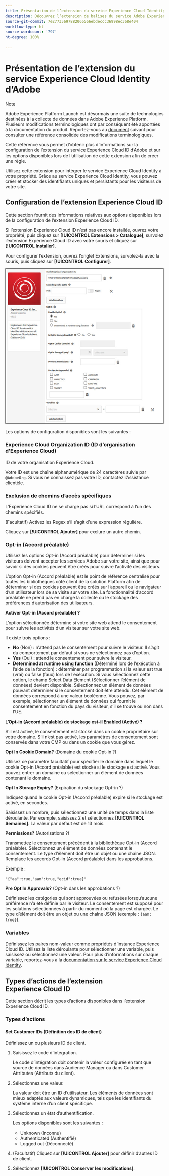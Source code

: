 ```yaml
---
title: Présentation de lʼextension du service Experience Cloud Identity dʼAdobe
description: Découvrez lʼextension de balises du service Adobe Experience Cloud Identity dans Adobe Experience Platform.
source-git-commit: 7e27735697882065566ebdeccc36998ec368e404
workflow-type: ht
source-wordcount: '797'
ht-degree: 100%

---
```


# Présentation de lʼextension du service Experience Cloud Identity dʼAdobe

>[!NOTE]
>
>Adobe Experience Platform Launch est désormais une suite de technologies destinées à la collecte de données dans Adobe Experience Platform. Plusieurs modifications terminologiques ont par conséquent été apportées à la documentation du produit. Reportez-vous au [document](../../../term-updates.md) suivant pour consulter une référence consolidée des modifications terminologiques.

Cette référence vous permet dʼobtenir plus dʼinformations sur la configuration de lʼextension du service Experience Cloud ID dʼAdobe et sur les options disponibles lors de lʼutilisation de cette extension afin de créer une règle.

Utilisez cette extension pour intégrer le service Experience Cloud Identity à votre propriété. Grâce au service Experience Cloud Identity, vous pouvez créer et stocker des identifiants uniques et persistants pour les visiteurs de votre site.

## Configuration de l’extension Experience Cloud ID

Cette section fournit des informations relatives aux options disponibles lors de la configuration de l’extension Experience Cloud ID.

Si lʼextension Experience Cloud ID nʼest pas encore installée, ouvrez votre propriété, puis cliquez sur **[!UICONTROL Extensions > Catalogue]**, survolez lʼextension Experience Cloud ID avec votre souris et cliquez sur **[!UICONTROL Installer]**.

Pour configurer l’extension, ouvrez l’onglet Extensions, survolez-la avec la souris, puis cliquez sur **[!UICONTROL Configurer]**.

![](../../../images/optin.jpg)

Les options de configuration disponibles sont les suivantes :

### Experience Cloud Organization ID (ID d’organisation d’Experience Cloud)

ID de votre organisation Experience Cloud.

Votre ID est une chaîne alphanumérique de 24 caractères suivie par `@AdobeOrg`. Si vous ne connaissez pas votre ID, contactez l’Assistance clientèle.

### Exclusion de chemins d’accès spécifiques

L’Experience Cloud ID ne se charge pas si l’URL correspond à l’un des chemins spécifiés.

(Facultatif) Activez les Regex s’il s’agit d’une expression régulière.

Cliquez sur **[!UICONTROL Ajouter]** pour exclure un autre chemin.

### Opt-in (Accord préalable)

Utilisez les options Opt-in (Accord préalable) pour déterminer si les visiteurs doivent accepter les services Adobe sur votre site, ainsi que pour savoir si des cookies peuvent être créés pour suivre l’activité des visiteurs.

L’option Opt-in (Accord préalable) est le point de référence centralisé pour toutes les bibliothèques côté client de la solution Platform afin de déterminer si des cookies peuvent être créés sur l’appareil ou le navigateur d’un utilisateur lors de sa visite sur votre site. La fonctionnalité d’accord préalable ne prend pas en charge la collecte ou le stockage des préférences d’autorisation des utilisateurs.

**Activer Opt-in (Accord préalable) ?**

L’option sélectionnée détermine si votre site web attend le consentement pour suivre les activités d’un visiteur sur votre site web.

Il existe trois options :

* **No** (Non) : n’attend pas le consentement pour suivre le visiteur. Il s’agit du comportement par défaut si vous ne sélectionnez pas d’option.
* **Yes** (Oui) : attend le consentement pour suivre le visiteur.
* **Determined at runtime using function** (Déterminé lors de l’exécution à l’aide de la fonction) : déterminer par programmation si la valeur est true (vrai) ou false (faux) lors de l’exécution. Si vous sélectionnez cette option, le champ Select Data Element (Sélectionner l’élément de données) devient disponible. Sélectionnez un élément de données pouvant déterminer si le consentement doit être attendu. Cet élément de données correspond à une valeur booléenne. Vous pouvez, par exemple, sélectionner un élément de données qui fournit le consentement en fonction du pays du visiteur, s’il se trouve ou non dans l’UE.

**L’Opt-in (Accord préalable) de stockage est-il Enabled (Activé) ?**

S’il est activé, le consentement est stocké dans un cookie propriétaire sur votre domaine. S’il n’est pas activé, les paramètres de consentement sont conservés dans votre CMP ou dans un cookie que vous gérez.

**Opt In Cookie Domain?** (Domaine du cookie Opt-in ?)

Utilisez ce paramètre facultatif pour spécifier le domaine dans lequel le cookie Opt-in (Accord préalable) est stocké si le stockage est activé. Vous pouvez entrer un domaine ou sélectionner un élément de données contenant le domaine.

**Opt In Storage Expiry?** (Expiration du stockage Opt-in ?)

Indiquez quand le cookie Opt-in (Accord préalable) expire si le stockage est activé, en secondes.

Saisissez un nombre, puis sélectionnez une unité de temps dans la liste déroulante. Par exemple, saisissez 2 et sélectionnez **[!UICONTROL Semaines]**. La valeur par défaut est de 13 mois.

**Permissions?** (Autorisations ?)

Transmettez le consentement précédent à la bibliothèque Opt-in (Accord préalable). Sélectionnez un élément de données contenant le consentement. Le type d’élément doit être un objet ou une chaîne JSON. Remplace les accords Opt-in (Accord préalable) dans les approbations.

Exemple :

`"{"aa":true,"aam":true,"ecid":true}"`

**Pre Opt In Approvals?** (Opt-in dans les approbations ?)

Définissez les catégories qui sont approuvées ou refusées lorsqu’aucune préférence n’a été définie par le visiteur. Le consentement est supposé pour les solutions sélectionnées à partir du moment où la page est chargée. Le type d’élément doit être un objet ou une chaîne JSON (exemple : `{aam: true}`).

### Variables

Définissez les paires nom-valeur comme propriétés d’instance Experience Cloud ID. Utilisez la liste déroulante pour sélectionner une variable, puis saisissez ou sélectionnez une valeur. Pour plus dʼinformations sur chaque variable, reportez-vous à la [documentation sur le service Experience Cloud Identity](https://experiencecloud.adobe.com/resources/help/fr_FR/mcvid/mcvid-overview.html).

## Types d’actions de l’extension Experience Cloud ID

Cette section décrit les types d’actions disponibles dans l’extension Experience Cloud ID.

### Types d’actions

#### Set Customer IDs (Définition des ID de client)

Définissez un ou plusieurs ID de client.

1. Saisissez le code d’intégration.

   Le code d’intégration doit contenir la valeur configurée en tant que source de données dans Audience Manager ou dans Customer Attributes (Attributs du client).

1. Sélectionnez une valeur.

   La valeur doit être un ID d’utilisateur. Les éléments de données sont mieux adaptés aux valeurs dynamiques, tels que les identifiants du système interne d’un client spécifique.

1. Sélectionnez un état d’authentification.

   Les options disponibles sont les suivantes :

   * Unknown (Inconnu)
   * Authenticated (Authentifié)
   * Logged out (Déconnecté)

1. (Facultatif) Cliquez sur **[!UICONTROL Ajouter]** pour définir dʼautres ID de client.
1. Sélectionnez **[!UICONTROL Conserver les modifications]**.
